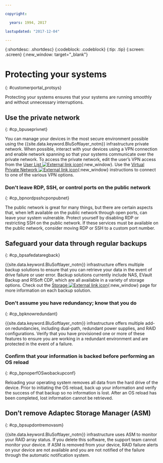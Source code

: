 ```yaml
---

copyright:

  years: 1994, 2017

lastupdated: "2017-12-04"

---
```


{:shortdesc: .shortdesc}
{:codeblock: .codeblock}
{:tip: .tip}
{:screen: .screen}
{:new_window: target="_blank"}


# Protecting your systems
{: #customerportal_protsys}

Protecting your systems ensures that your systems are running smoothly and without unnecessary interruptions.

## Use the private network
{: #cp_bpuseprivnet}

You can manage your devices in the most secure environment possible using the  {{site.data.keyword.BluSoftlayer_notm}} infrastructure private network. When possible, interact with your devices using a VPN connection and enable network spanning so that your systems communicate over the private network. To access the private network, edit the user’s VPN access from the [User List ![External link icon](../icons/launch-glyph.svg)](https://control.softlayer.com/account/user/list){:new_window}. Use the [Virtual Private Network ![External link icon](../icons/launch-glyph.svg)](http://www.softlayer.com/vpn-access){:new_window} instructions to connect to one of the various VPN options.

### Don't leave RDP, SSH, or control ports on the public network
{: #cp_bpnordpsshcponpubnet}

The public network is great for many things, but there are certain aspects that, when left available on the public network through open ports, can leave your system vulnerable. Protect yourself by disabling RDP or restricting SSH on the public network. If these services must be available on the public network, consider moving RDP or SSH to a custom port number.

## Safeguard your data through regular backups
{: #cp_bpsafedataregback}

{{site.data.keyword.BluSoftlayer_notm}} infrastructure offers multiple backup solutions to ensure that you can retrieve your data in the event of drive failure or user error. Backup solutions currently include NAS, EVault Backup and R1Soft CDP, which are all available in a variety of storage options. Check out the [Storage ![External link icon](../icons/launch-glyph.svg)](http://www.softlayer.com/services/storagelayer/){:new_window} page for more information on each backup solution.

### Don't assume you have redundancy; know that you do
{: #cp_bpknowredundant}

{{site.data.keyword.BluSoftlayer_notm}} infrastructure offers multiple add-on redundancies, including dual-path, redundant power supplies, and RAID configurations. Verify that you have provisioned one or more of these features to ensure you are working in a redundant environment and are protected in the event of a failure.

### Confirm that your information is backed before performing an OS reload
{: #cp_bpnoperfOSwobackupconf}

Reloading your operating system removes all data from the hard drive of the device. Prior to initiating the OS reload, back up your information and verify the success of that backup so no information is lost. After an OS reload has been completed, lost information cannot be retrieved.

## Don’t remove Adaptec Storage Manager (ASM)
{: #cp_bpsupdontremovasm}

 {{site.data.keyword.BluSoftlayer_notm}} infrastructure uses ASM to monitor your RAID array status. If you delete this software, the support team cannot monitor your device. If ASM is removed from your device, RAID failure alerts on your device are not available and you are not notified of the failure through the automatic notification system.
